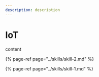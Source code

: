 ```yaml
---
description: description
---
```


# IoT

content

{% page-ref page="../skills/skill-2.md" %}



{% page-ref page="../skills/skill-1.md" %}



